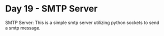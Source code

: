 # Day 19 - SMTP Server

SMTP Server: This is a simple smtp server utilizing python sockets to send a
smtp message.
